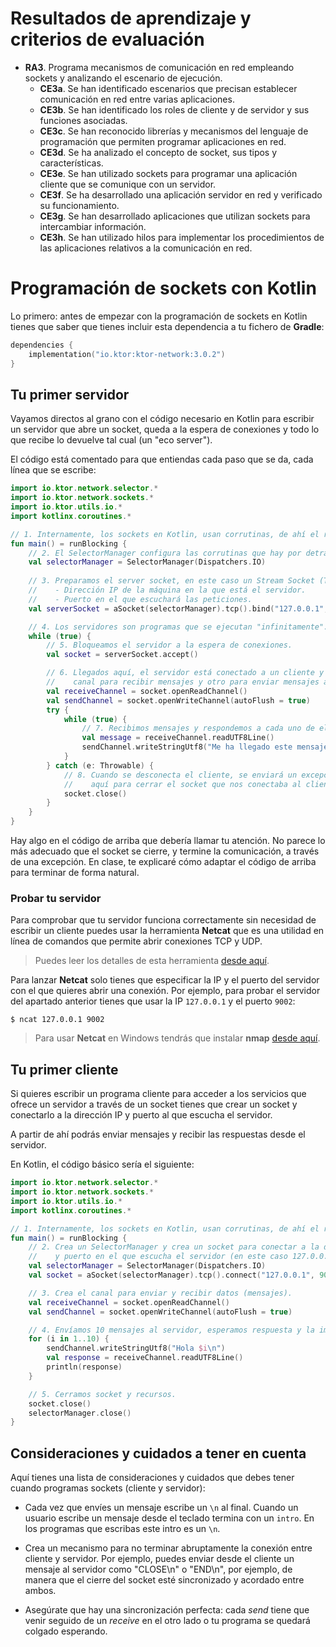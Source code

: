 # Resultados de aprendizaje y criterios de evaluación

- **RA3**. Programa mecanismos de comunicación en red empleando sockets y analizando el escenario de ejecución.
  - **CE3a**. Se han identificado escenarios que precisan establecer comunicación en red entre varias aplicaciones.
  - **CE3b**. Se han identificado los roles de cliente y de servidor y sus funciones asociadas.
  - **CE3c**. Se han reconocido librerías y mecanismos del lenguaje de programación que permiten programar aplicaciones en red.
  - **CE3d**. Se ha analizado el concepto de socket, sus tipos y características.
  - **CE3e**. Se han utilizado sockets para programar una aplicación cliente que se comunique con un servidor.
  - **CE3f**. Se ha desarrollado una aplicación servidor en red y verificado su funcionamiento.
  - **CE3g**. Se han desarrollado aplicaciones que utilizan sockets para intercambiar información.
  - **CE3h**. Se han utilizado hilos para implementar los procedimientos de las aplicaciones relativos a la comunicación en red.

# Programación de sockets con Kotlin

Lo primero: antes de empezar con la programación de sockets en Kotlin tienes que saber que tienes incluir esta dependencia a tu fichero de **Gradle**:

```kotlin
dependencies {
    implementation("io.ktor:ktor-network:3.0.2")
}
```

## Tu primer servidor

Vayamos directos al grano con el código necesario en Kotlin para escribir un servidor que abre un socket, queda a la espera de conexiones y todo lo que recibe lo devuelve tal cual (un "eco server").

El código está comentado para que entiendas cada paso que se da, cada línea que se escribe:

```kotlin
import io.ktor.network.selector.*
import io.ktor.network.sockets.*
import io.ktor.utils.io.*
import kotlinx.coroutines.*

// 1. Internamente, los sockets en Kotlin, usan corrutinas, de ahí el runBlocking.
fun main() = runBlocking {
    // 2. El SelectorManager configura las corrutinas que hay por detrás de los sockets en Kotlin.
    val selectorManager = SelectorManager(Dispatchers.IO)
    
    // 3. Preparamos el server socket, en este caso un Stream Socket (TCP). Indicamos:
    //    - Dirección IP de la máquina en la que está el servidor.
    //    - Puerto en el que escuchará las peticiones.
    val serverSocket = aSocket(selectorManager).tcp().bind("127.0.0.1", 9002)

    // 4. Los servidores son programas que se ejecutan "infinitamente".
    while (true) {
        // 5. Bloqueamos el servidor a la espera de conexiones.
        val socket = serverSocket.accept()

        // 6. Llegados aquí, el servidor está conectado a un cliente y creamos un
        //    canal para recibir mensajes y otro para enviar mensajes al cliente.
        val receiveChannel = socket.openReadChannel()
        val sendChannel = socket.openWriteChannel(autoFlush = true)
        try {
            while (true) {
                // 7. Recibimos mensajes y respondemos a cada uno de ellos.
                val message = receiveChannel.readUTF8Line()
                sendChannel.writeStringUtf8("Me ha llegado este mensaje: $message\n")
            }
        } catch (e: Throwable) {
            // 8. Cuando se desconecta el cliente, se enviará un excepción y llegaremos
            //    aquí para cerrar el socket que nos conectaba al cliente.
            socket.close()
        }
    }
}
```

Hay algo en el código de arriba que debería llamar tu atención. No parece lo más adecuado que el socket se cierre, y termine la comunicación, a través de una excepción. En clase, te explicaré cómo adaptar el código de arriba para terminar de forma natural.

### Probar tu servidor

Para comprobar que tu servidor funciona correctamente sin necesidad de escribir un cliente puedes usar la herramienta **Netcat** que es una utilidad en línea de comandos que permite abrir conexiones TCP y UDP.

> Puedes leer los detalles de esta herramienta [desde aquí](https://man.archlinux.org/man/netcat.1.en).

Para lanzar **Netcat** solo tienes que especificar la IP y el puerto del servidor con el que quieres abrir una conexión. Por ejemplo, para probar el servidor del apartado anterior tienes que usar la IP `127.0.0.1` y el puerto `9002`:

```shell
$ ncat 127.0.0.1 9002
```

> Para usar **Netcat** en Windows tendrás que instalar **nmap** [desde aquí](https://nmap.org/download.html#windows).

## Tu primer cliente

Si quieres escribir un programa cliente para acceder a los servicios que ofrece un servidor a través de un socket tienes que crear un socket y conectarlo a la dirección IP y puerto al que escucha el servidor.

A partir de ahí podrás enviar mensajes y recibir las respuestas desde el servidor.

En Kotlin, el código básico sería el siguiente:

```kotlin
import io.ktor.network.selector.*
import io.ktor.network.sockets.*
import io.ktor.utils.io.*
import kotlinx.coroutines.*

// 1. Internamente, los sockets en Kotlin, usan corrutinas, de ahí el runBlocking.
fun main() = runBlocking {
    // 2. Crea un SelectorManager y crea un socket para conectar a la dirección IP
    //    y puerto en el que escucha el servidor (en este caso 127.0.0.1:9090).
    val selectorManager = SelectorManager(Dispatchers.IO)
    val socket = aSocket(selectorManager).tcp().connect("127.0.0.1", 9090)

    // 3. Crea el canal para enviar y recibir datos (mensajes).
    val receiveChannel = socket.openReadChannel()
    val sendChannel = socket.openWriteChannel(autoFlush = true)

    // 4. Envíamos 10 mensajes al servidor, esperamos respuesta y la imprimos por pantalla.
    for (i in 1..10) {
        sendChannel.writeStringUtf8("Hola $i\n")
        val response = receiveChannel.readUTF8Line()
        println(response)
    }

    // 5. Cerramos socket y recursos.
    socket.close()
    selectorManager.close()
}
```

## Consideraciones y cuidados a tener en cuenta

Aquí tienes una lista de consideraciones y cuidados que debes tener cuando programas sockets (cliente y servidor):

- Cada vez que envíes un mensaje escribe un `\n` al final. Cuando un usuario escribe un mensaje desde el teclado termina con un `intro`. En los programas que escribas este intro es un `\n`.

- Crea un mecanismo para no terminar abruptamente la conexión entre cliente y servidor. Por ejemplo, puedes enviar desde el cliente un mensaje al servidor como "CLOSE\n" o "END\n", por ejemplo, de manera que el cierre del socket esté sincronizado y acordado entre ambos.

- Asegúrate que hay una sincronización perfecta: cada *send* tiene que venir seguido de un *receive* en el otro lado o tu programa se quedará colgado esperando.
